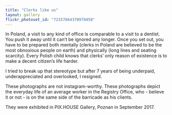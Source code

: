 ```yaml
---
title: "Clerks like us"
layout: gallery
flickr_photoset_id: "72157664370978458"
---
```

In Poland, a visit to any kind of office is comparable to a visit to a dentist. 
You push it away until it can’t be ignored any longer. Once you set out, you have to be prepared both mentally (clerks in Poland are believed to be the most obnoxious people on earth) and physically (long lines and seating scarcity). Every Polish child knows that clerks’ only reason of existence is to make a decent citizen’s life harder. 

I tried to break up that stereotype but after 7 years of being underpaid, underappreciated and overlooked, I resigned. 

These photographs are not instagram-worthy. These photographs depict the everyday life of an average worker in the Registry Office, who - believe it or not - is on the same side of the barricade as his clients. 

They were exhibited in PIX.HOUSE Gallery, Poznan in September 2017. 
